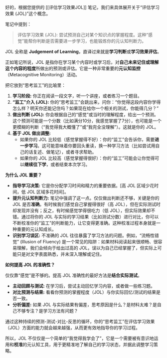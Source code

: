 好的，根据您提供的 [[评估学习效果JOL]] 笔记，我们来具体展开关于“评估学习效果 (JOL)”这个概念。

笔记中提到：
> 评估学习效果 (JOL): 尝试预测自己对某个知识点的掌握程度。这种“感觉”能帮你判断是否需要进一步学习，也能锻炼你的元认知判断力。

JOL 全称是 **Judgement of Learning**，直译过来就是**学习判断**或**学习效果评估**。

正如笔记所说，JOL 是指你在学习某个内容时或学习后，对**自己未来记住或理解这个内容的程度**所做出的预测或评估。它是一种非常重要的**元认知监控**（Metacognitive Monitoring）活动。

把它放到“思考监工”的比喻里：

1.  **学习阶段:** 你正在阅读一段文字，听一个讲座，或者练习一个题目。
2.  **“监工”介入 (JOL):** 你的“思考监工”会跳出来，问你：“你觉得这段内容你学得怎么样？明天你还能记住吗？如果现在给你一个相关的测试，你能得几分？”
3.  **做出判断 (JOL):** 你会根据自己的“感觉”或当时的理解程度，给出一个预测。这个预测可能是一个分数（比如满分10分，我感觉掌握了7分），也可能是一个更模糊的判断（“我觉得我大概懂了”或“我完全没理解”）。这就是你的 JOL。
4.  **基于 JOL 做出调整:**
    *   如果你的 JOL 比较低（感觉掌握得不好）：你的“监工”会告诉你，需要**进一步学习**。这可能意味着你要回头重读，换一种学习方法（比如尝试用自己的话复述、做笔记），或者寻求帮助。
    *   如果你的 JOL 比较高（感觉掌握得很好）：你的“监工”可能会让你觉得可以**继续往下学**，或者结束本次学习。

**为什么 JOL 重要？**

*   **指导学习决策:** 它是你分配学习时间和精力的重要依据。[高 JOL 区域少花时间，低 JOL 区域多花时间]。
*   **提升元认知判断力:** 笔记中强调了这一点。仅仅做出判断还不够，关键是你的 JOL 是否**准确**。有时候我们感觉自己掌握得很好（高 JOL），但在实际测试时却发现并没有；反之，有时候感觉学得很吃力（低 JOL），但实际效果却不错。通过将你的 JOL 与实际的学习结果（比如测试分数）进行对比，你可以不断校准你的“监工”的判断能力，让它变得更准确。这种校准过程本身就是一种重要的元认知成长。
*   **识别学习误区:** 不准确的 JOL 往往暴露了学习方法的问题。例如，“流畅性错觉” (Illusion of Fluency) 是一个常见的陷阱：如果材料阅读起来很顺畅、很容易理解，我们会倾向于给出过高的 JOL，误以为自己已经掌握了，但实际上可能只是对文字表面熟悉，并未深入理解或记住。

**如何提高 JOL 的准确性？**

仅仅靠“感觉”是不够的。提高 JOL 准确性的最好方法是**结合实际测试**。

*   **主动回顾与测试:** 在学习后，尝试主动回忆学习内容，或者做一些练习题。
*   **对比预测与结果:** 看看你预测的掌握程度（JOL）与你实际回忆/测试的结果是否一致。
*   **分析偏差:** 如果 JOL 与实际结果有偏差，思考原因是什么？是材料太难？是自己不够专注？是学习方法有问题？

通过这种持续的预测-测试-对比-反思的循环，你的“思考监工”在评估学习效果（JOL）方面的能力就会越来越强，从而更有效地指导你的学习过程。

所以，JOL 不仅仅是一个简单的“我觉得我学会了”，它是一个需要被有意识地运用和**校准**的元认知工具，用于更精准地了解自己的学习状态，并据此调整学习策略。
